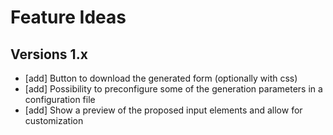 ﻿# Feature Ideas

## Versions 1.x
- [add] Button to download the generated form (optionally with css)
- [add] Possibility to preconfigure some of the generation parameters in a configuration file
- [add] Show a preview of the proposed input elements and allow for customization